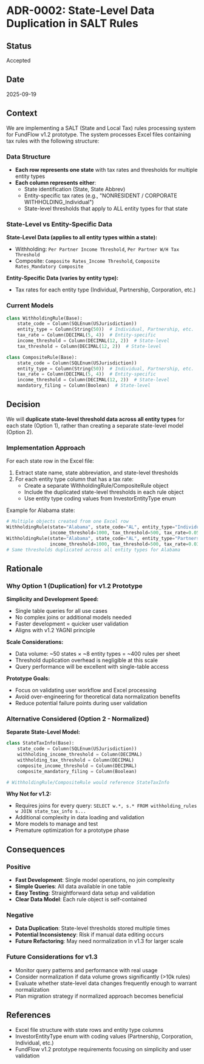 # ADR-0002: State-Level Data Duplication in SALT Rules

## Status
Accepted

## Date
2025-09-19

## Context

We are implementing a SALT (State and Local Tax) rules processing system for FundFlow v1.2 prototype. The system processes Excel files containing tax rules with the following structure:

### Data Structure
- **Each row represents one state** with tax rates and thresholds for multiple entity types
- **Each column represents either**:
  - State identification (State, State Abbrev)
  - Entity-specific tax rates (e.g., "NONRESIDENT / CORPORATE WITHHOLDING_Individual")
  - State-level thresholds that apply to ALL entity types for that state

### State-Level vs Entity-Specific Data

**State-Level Data (applies to all entity types within a state):**
- Withholding: `Per Partner Income Threshold`, `Per Partner W/H Tax Threshold`
- Composite: `Composite Rates_Income Threshold`, `Composite Rates_Mandatory Composite`

**Entity-Specific Data (varies by entity type):**
- Tax rates for each entity type (Individual, Partnership, Corporation, etc.)

### Current Models
```python
class WithholdingRule(Base):
    state_code = Column(SQLEnum(USJurisdiction))
    entity_type = Column(String(50))  # Individual, Partnership, etc.
    tax_rate = Column(DECIMAL(5, 4))  # Entity-specific
    income_threshold = Column(DECIMAL(12, 2))  # State-level
    tax_threshold = Column(DECIMAL(12, 2))  # State-level

class CompositeRule(Base):
    state_code = Column(SQLEnum(USJurisdiction))
    entity_type = Column(String(50))  # Individual, Partnership, etc.
    tax_rate = Column(DECIMAL(5, 4))  # Entity-specific
    income_threshold = Column(DECIMAL(12, 2))  # State-level
    mandatory_filing = Column(Boolean)  # State-level
```

## Decision

We will **duplicate state-level threshold data across all entity types** for each state (Option 1), rather than creating a separate state-level model (Option 2).

### Implementation Approach
For each state row in the Excel file:
1. Extract state name, state abbreviation, and state-level thresholds
2. For each entity type column that has a tax rate:
   - Create a separate WithholdingRule/CompositeRule object
   - Include the duplicated state-level thresholds in each rule object
   - Use entity type coding values from InvestorEntityType enum

Example for Alabama state:
```python
# Multiple objects created from one Excel row
WithholdingRule(state="Alabama", state_code="AL", entity_type="Individual",
                income_threshold=1000, tax_threshold=500, tax_rate=0.05)
WithholdingRule(state="Alabama", state_code="AL", entity_type="Partnership",
                income_threshold=1000, tax_threshold=500, tax_rate=0.03)
# Same thresholds duplicated across all entity types for Alabama
```

## Rationale

### Why Option 1 (Duplication) for v1.2 Prototype

**Simplicity and Development Speed:**
- Single table queries for all use cases
- No complex joins or additional models needed
- Faster development = quicker user validation
- Aligns with v1.2 YAGNI principle

**Scale Considerations:**
- Data volume: ~50 states × ~8 entity types = ~400 rules per sheet
- Threshold duplication overhead is negligible at this scale
- Query performance will be excellent with single-table access

**Prototype Goals:**
- Focus on validating user workflow and Excel processing
- Avoid over-engineering for theoretical data normalization benefits
- Reduce potential failure points during user validation

### Alternative Considered (Option 2 - Normalized)

**Separate State-Level Model:**
```python
class StateTaxInfo(Base):
    state_code = Column(SQLEnum(USJurisdiction))
    withholding_income_threshold = Column(DECIMAL)
    withholding_tax_threshold = Column(DECIMAL)
    composite_income_threshold = Column(DECIMAL)
    composite_mandatory_filing = Column(Boolean)

# WithholdingRule/CompositeRule would reference StateTaxInfo
```

**Why Not for v1.2:**
- Requires joins for every query: `SELECT w.*, s.* FROM withholding_rules w JOIN state_tax_info s...`
- Additional complexity in data loading and validation
- More models to manage and test
- Premature optimization for a prototype phase

## Consequences

### Positive
- **Fast Development**: Single model operations, no join complexity
- **Simple Queries**: All data available in one table
- **Easy Testing**: Straightforward data setup and validation
- **Clear Data Model**: Each rule object is self-contained

### Negative
- **Data Duplication**: State-level thresholds stored multiple times
- **Potential Inconsistency**: Risk if manual data editing occurs
- **Future Refactoring**: May need normalization in v1.3 for larger scale

### Future Considerations for v1.3
- Monitor query patterns and performance with real usage
- Consider normalization if data volume grows significantly (>10k rules)
- Evaluate whether state-level data changes frequently enough to warrant normalization
- Plan migration strategy if normalized approach becomes beneficial

## References
- Excel file structure with state rows and entity type columns
- InvestorEntityType enum with coding values (Partnership, Corporation, Individual, etc.)
- FundFlow v1.2 prototype requirements focusing on simplicity and user validation